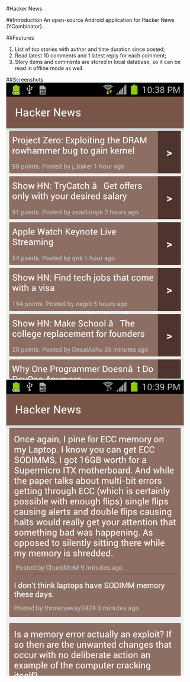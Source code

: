 #Hacker News

##Introduction
An open-source Android application for Hacker News (YCombinator).

##Features
1. List of top stories with author and time duration since posted;
2. Read latest 10 comments and 1 latest reply for each comment;
3. Story items and comments are stored in local database, so it can be read in offline mode as well.

##Screenshots
![alt tag](screens/1.png)
![alt tag](screens/2.png)
